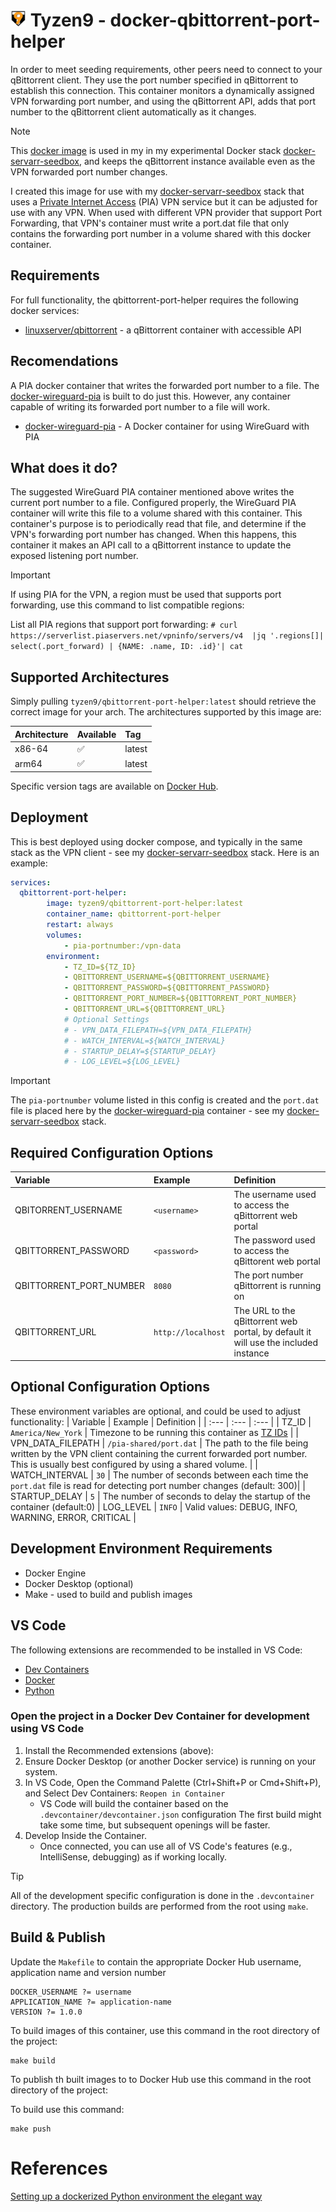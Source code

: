# <img src="doc/images/t9_logo.png" height="25"> Tyzen9 - docker-qbittorrent-port-helper
In order to meet seeding requirements, other peers need to connect to your qBittorrent client. They use the port number specified in qBittorrent to establish this connection.  This container monitors a dynamically assigned VPN forwarding port number, and using the qBittorrent API, adds that port number to the qBittorrent client automatically as it changes.

> [!NOTE]
> This [docker image](https://hub.docker.com/repository/docker/tyzen9/qbittorrent-port-helper/general) is used in my in my experimental Docker stack [docker-servarr-seedbox](https://github.com/tyzen9/docker-servarr-seedbox), and keeps the qBittorrent instance available even as the VPN forwarded port number changes.

I created this image for use with my [docker-servarr-seedbox](https://github.com/tyzen9/docker-servarr-seedbox) stack that uses a [Private Internet Access](https://www.privateinternetaccess.com/) (PIA) VPN service but it can be adjusted for use with any VPN. When used with different VPN provider that support Port Forwarding, that VPN's container must write a port.dat file that only contains the forwarding port number in a volume shared with this docker container.

## Requirements
For full functionality, the qbittorrent-port-helper requires the following docker services:
- [linuxserver/qbittorrent](https://docs.linuxserver.io/images/docker-qbittorrent/) - a qBittorrent container with 
accessible API

## Recomendations
A PIA docker container that writes the forwarded port number to a file. The [docker-wireguard-pia](https://github.com/thrnz/docker-wireguard-pia) is built to do just this.  However, any container capable of writing its forwarded port number to a file will work.

- [docker-wireguard-pia](https://github.com/thrnz/docker-wireguard-pia) - A Docker container for using WireGuard with PIA

## What does it do?
The suggested WireGuard PIA container mentioned above writes the current port number to a file. Configured properly, the WireGuard PIA container will write this file to a volume shared with this container. This container's purpose is to periodically read that file, and determine if the VPN's forwarding port number has changed.  When this happens, this container it makes an API call to a qBittorrent instance to update the exposed listening port number. 

> [!IMPORTANT]
> If using PIA for the VPN, a region must be used that supports port forwarding, use this command to list compatible regions:

List all PIA regions that support port forwarding: 
`# curl https://serverlist.piaservers.net/vpninfo/servers/v4  |jq '.regions[]| select(.port_forward) | {NAME: .name, ID: .id}'| cat`

## Supported Architectures
Simply pulling `tyzen9/qbittorrent-port-helper:latest` should retrieve the correct image for your arch. The architectures supported by this image are:

| Architecture | Available | Tag |
| :---   | :--- | :--- |
| x86-64 | ✅ | latest |
| arm64	 | ✅ | latest |

Specific version tags are available on [Docker Hub](https://hub.docker.com/repository/docker/tyzen9/qbittorrent-port-helper/tags).

## Deployment
This is best deployed using docker compose, and typically in the same stack as the VPN client - see my [docker-servarr-seedbox](https://github.com/tyzen9/docker-servarr-seedbox) stack. Here is an example:

```yaml
services:
  qbittorrent-port-helper:
        image: tyzen9/qbittorrent-port-helper:latest
        container_name: qbittorrent-port-helper
        restart: always
        volumes:
            - pia-portnumber:/vpn-data 
        environment:
            - TZ_ID=${TZ_ID}
            - QBITTORRENT_USERNAME=${QBITTORRENT_USERNAME}
            - QBITTORRENT_PASSWORD=${QBITTORRENT_PASSWORD}
            - QBITTORRENT_PORT_NUMBER=${QBITTORRENT_PORT_NUMBER}
            - QBITTORRENT_URL=${QBITTORRENT_URL}
            # Optional Settings
            # - VPN_DATA_FILEPATH=${VPN_DATA_FILEPATH}
            # - WATCH_INTERVAL=${WATCH_INTERVAL}
            # - STARTUP_DELAY=${STARTUP_DELAY}
            # - LOG_LEVEL=${LOG_LEVEL}
```
> [!IMPORTANT]
> The `pia-portnumber` volume listed in this config is created and the `port.dat` file is placed here by the [docker-wireguard-pia](https://github.com/thrnz/docker-wireguard-pia) container - see my [docker-servarr-seedbox](https://github.com/tyzen9/docker-servarr-seedbox) stack.

## Required Configuration Options
| Variable | Example | Definition |
| :---   | :--- | :--- |
| QBITORRENT_USERNAME | `<username>` | The username used to access the qBittorrent web portal|
| QBITTORRENT_PASSWORD | `<password>` | The password used to access the qBittorent web portal |
| QBITTORRENT_PORT_NUMBER | `8080` | The port number qBittorrent is running on |
| QBITTORRENT_URL |  `http://localhost` | The URL to the qBittorrent web portal, by default it will use the included instance |

## Optional Configuration Options
These environment variables are optional, and could be used to adjust functionality:
| Variable | Example | Definition |
| :---   | :--- | :--- |
| TZ_ID | `America/New_York` | Timezone to be running this container as [TZ IDs](https://en.wikipedia.org/wiki/List_of_tz_database_time_zones#List) |
| VPN_DATA_FILEPATH | `/pia-shared/port.dat` | The path to the file being written by the VPN client containing the current forwarded port number.  This is usually best configured by using a shared volume. |
| WATCH_INTERVAL | `30` | The number of seconds between each time the `port.dat` file is read for detecting port number changes (default: 300)|
| STARTUP_DELAY | `5` | The number of seconds to delay the startup of the container (default:0)
| LOG_LEVEL | `INFO` | Valid values: DEBUG, INFO, WARNING, ERROR, CRITICAL  |


## Development Environment Requirements
- Docker Engine 
- Docker Desktop (optional)
- Make - used to build and publish images

## VS Code
The following extensions are recommended to be installed in VS Code:

- [Dev Containers](https://marketplace.visualstudio.com/items/?itemName=ms-vscode-remote.remote-containers)
- [Docker](https://marketplace.visualstudio.com/items/?itemName=ms-azuretools.vscode-docker)
- [Python](https://marketplace.visualstudio.com/items/?itemName=ms-python.python)

### Open the project in a Docker Dev Container for development using VS Code
1. Install the Recommended extensions (above):
2. Ensure Docker Desktop (or another Docker service) is running on your system.
3. In VS Code, Open the Command Palette (Ctrl+Shift+P or Cmd+Shift+P), and Select Dev Containers: `Reopen in Container`
    - VS Code will build the container based on the `.devcontainer/devcontainer.json` configuration 
      The first build might take some time, but subsequent openings will be faster.
7. Develop Inside the Container. 
    - Once connected, you can use all of VS Code's features (e.g., IntelliSense, debugging) as if working locally.

> [!TIP]
> All of the development specific configuration is done in the `.devcontainer` directory. The production builds are performed from the root using `make`.

## Build & Publish
Update the `Makefile` to contain the appropriate Docker Hub username, application name and version number

```
DOCKER_USERNAME ?= username
APPLICATION_NAME ?= application-name
VERSION ?= 1.0.0
```

To build images of this container, use this command in the root directory of the project:

```
make build
```

To publish th built images to to Docker Hub use this command in the root directory of the project:

To build use this command:
```
make push
```

# References
[Setting up a dockerized Python environment the elegant way](https://towardsdatascience.com/setting-a-dockerized-python-environment-the-elegant-way-f716ef85571d/)

